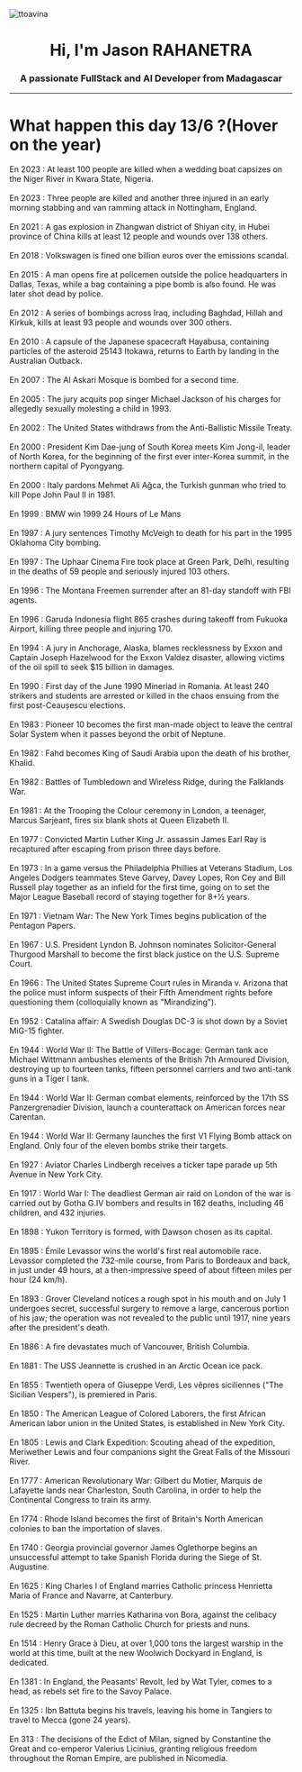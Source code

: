 
<p align="left"> <img src="https://komarev.com/ghpvc/?username=ttoavina&label=Profile%20views&color=0e75b6&style=flat" alt="ttoavina" /> </p>
<h1 align="center">Hi, I'm Jason RAHANETRA</h1>
<h3 align="center">A passionate FullStack and AI Developer from Madagascar</h3>
    
<hr/>
<h1> What happen this day 13/6 ?(Hover on the year)</h1>

En 2023 : At least 100 people are killed when a wedding boat capsizes on the Niger River in Kwara State, Nigeria.
<br/><br/>
En 2023 : Three people are killed and another three injured in an early morning stabbing and van ramming attack in Nottingham, England.
<br/><br/>
En 2021 : A gas explosion in Zhangwan district of Shiyan city, in Hubei province of China kills at least 12 people and wounds over 138 others.
<br/><br/>
En 2018 : Volkswagen is fined one billion euros over the emissions scandal.
<br/><br/>
En 2015 : A man opens fire at policemen outside the police headquarters in Dallas, Texas, while a bag containing a pipe bomb is also found. He was later shot dead by police.
<br/><br/>
En 2012 : A series of bombings across Iraq, including Baghdad, Hillah and Kirkuk, kills at least 93 people and wounds over 300 others.
<br/><br/>
En 2010 : A capsule of the Japanese spacecraft Hayabusa, containing particles of the asteroid 25143 Itokawa, returns to Earth by landing in the Australian Outback.
<br/><br/>
En 2007 : The Al Askari Mosque is bombed for a second time.
<br/><br/>
En 2005 : The jury acquits pop singer Michael Jackson of his charges for allegedly sexually molesting a child in 1993.
<br/><br/>
En 2002 : The United States withdraws from the Anti-Ballistic Missile Treaty.
<br/><br/>
En 2000 : President Kim Dae-jung of South Korea meets Kim Jong-il, leader of North Korea, for the beginning of the first ever inter-Korea summit, in the northern capital of Pyongyang.
<br/><br/>
En 2000 : Italy pardons Mehmet Ali Ağca, the Turkish gunman who tried to kill Pope John Paul II in 1981.
<br/><br/>
En 1999 : BMW win 1999 24 Hours of Le Mans
<br/><br/>
En 1997 : A jury sentences Timothy McVeigh to death for his part in the 1995 Oklahoma City bombing.
<br/><br/>
En 1997 : The Uphaar Cinema Fire took place at Green Park, Delhi, resulting in the deaths of 59 people and seriously injured 103 others.
<br/><br/>
En 1996 : The Montana Freemen surrender after an 81-day standoff with FBI agents.
<br/><br/>
En 1996 : Garuda Indonesia flight 865 crashes during takeoff from Fukuoka Airport, killing three people and injuring 170.
<br/><br/>
En 1994 : A jury in Anchorage, Alaska, blames recklessness by Exxon and Captain Joseph Hazelwood for the Exxon Valdez disaster, allowing victims of the oil spill to seek $15 billion in damages.
<br/><br/>
En 1990 : First day of the June 1990 Mineriad in Romania. At least 240 strikers and students are arrested or killed in the chaos ensuing from the first post-Ceaușescu elections.
<br/><br/>
En 1983 : Pioneer 10 becomes the first man-made object to leave the central Solar System when it passes beyond the orbit of Neptune.
<br/><br/>
En 1982 : Fahd becomes King of Saudi Arabia upon the death of his brother, Khalid.
<br/><br/>
En 1982 : Battles of Tumbledown and Wireless Ridge, during the Falklands War.
<br/><br/>
En 1981 : At the Trooping the Colour ceremony in London, a teenager, Marcus Sarjeant, fires six blank shots at Queen Elizabeth II.
<br/><br/>
En 1977 : Convicted Martin Luther King Jr. assassin James Earl Ray is recaptured after escaping from prison three days before.
<br/><br/>
En 1973 : In a game versus the Philadelphia Phillies at Veterans Stadium, Los Angeles Dodgers teammates Steve Garvey, Davey Lopes, Ron Cey and Bill Russell play together as an infield for the first time, going on to set the Major League Baseball record of staying together for 8+1⁄2 years.
<br/><br/>
En 1971 : Vietnam War: The New York Times begins publication of the Pentagon Papers.
<br/><br/>
En 1967 : U.S. President Lyndon B. Johnson nominates Solicitor-General Thurgood Marshall to become the first black justice on the U.S. Supreme Court.
<br/><br/>
En 1966 : The United States Supreme Court rules in Miranda v. Arizona that the police must inform suspects of their Fifth Amendment rights before questioning them (colloquially known as "Mirandizing").
<br/><br/>
En 1952 : Catalina affair: A Swedish Douglas DC-3 is shot down by a Soviet MiG-15 fighter.
<br/><br/>
En 1944 : World War II: The Battle of Villers-Bocage:  German tank ace Michael Wittmann ambushes elements of the British 7th Armoured Division, destroying up to fourteen tanks, fifteen personnel carriers and two anti-tank guns in a Tiger I tank.
<br/><br/>
En 1944 : World War II: German combat elements, reinforced by the 17th SS Panzergrenadier Division, launch a counterattack on American forces near Carentan.
<br/><br/>
En 1944 : World War II: Germany launches the first V1 Flying Bomb attack on England. Only four of the eleven bombs strike their targets.
<br/><br/>
En 1927 : Aviator Charles Lindbergh receives a ticker tape parade up 5th Avenue in New York City.
<br/><br/>
En 1917 : World War I: The deadliest German air raid on London of the war is carried out by Gotha G.IV bombers and results in 162 deaths, including 46 children, and 432 injuries.
<br/><br/>
En 1898 : Yukon Territory is formed, with Dawson chosen as its capital.
<br/><br/>
En 1895 : Émile Levassor wins the world's first real automobile race. Levassor completed the 732-mile course, from Paris to Bordeaux and back, in just under 49 hours, at a then-impressive speed of about fifteen miles per hour (24 km/h).
<br/><br/>
En 1893 : Grover Cleveland notices a rough spot in his mouth and on July 1 undergoes secret, successful surgery to remove a large, cancerous portion of his jaw; the operation was not revealed to the public until 1917, nine years after the president's death.
<br/><br/>
En 1886 : A fire devastates much of Vancouver, British Columbia.
<br/><br/>
En 1881 : The USS Jeannette is crushed in an Arctic Ocean ice pack.
<br/><br/>
En 1855 : Twentieth opera of Giuseppe Verdi, Les vêpres siciliennes ("The Sicilian Vespers"), is premiered in Paris.
<br/><br/>
En 1850 : The American League of Colored Laborers, the first African American labor union in the United States, is established in New York City.
<br/><br/>
En 1805 : Lewis and Clark Expedition: Scouting ahead of the expedition, Meriwether Lewis and four companions sight the Great Falls of the Missouri River.
<br/><br/>
En 1777 : American Revolutionary War: Gilbert du Motier, Marquis de Lafayette lands near Charleston, South Carolina, in order to help the Continental Congress to train its army.
<br/><br/>
En 1774 : Rhode Island becomes the first of Britain's North American colonies to ban the importation of slaves.
<br/><br/>
En 1740 : Georgia provincial governor James Oglethorpe begins an unsuccessful attempt to take Spanish Florida during the Siege of St. Augustine.
<br/><br/>
En 1625 : King Charles I of England marries Catholic princess Henrietta Maria of France and Navarre, at Canterbury.
<br/><br/>
En 1525 : Martin Luther marries Katharina von Bora, against the celibacy rule decreed by the Roman Catholic Church for priests and nuns.
<br/><br/>
En 1514 : Henry Grace à Dieu, at over 1,000 tons the largest warship in the world at this time, built at the new Woolwich Dockyard in England, is dedicated.
<br/><br/>
En 1381 : In England, the Peasants' Revolt, led by Wat Tyler, comes to a head, as rebels set fire to the Savoy Palace.
<br/><br/>
En 1325 : Ibn Battuta begins his travels, leaving his home in Tangiers to travel to Mecca (gone 24 years).
<br/><br/>
En 313 : The decisions of the Edict of Milan, signed by Constantine the Great and co-emperor Valerius Licinius, granting religious freedom throughout the Roman Empire, are published in Nicomedia.
<br/><br/>
